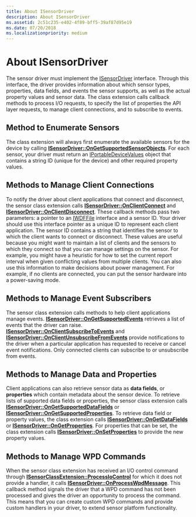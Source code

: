 ```yaml
---
title: About ISensorDriver
description: About ISensorDriver
ms.assetid: 2c51c235-e402-4f89-bff5-39af87d95e19
ms.date: 07/20/2018
ms.localizationpriority: medium
---
```


# About ISensorDriver


The sensor driver must implement the [ISensorDriver](/windows-hardware/drivers/ddi/sensorsclassextension/nn-sensorsclassextension-isensordriver) interface. Through this interface, the driver provides information about which sensor types, properties, data fields, and events the sensor supports, as well as the actual property values and sensor data. The class extension calls callback methods to process I/O requests, to specify the list of properties the API layer requests, to manage client connections, and to subscribe to events.

## Method to Enumerate Sensors

The class extension will always first enumerate the available sensors for the device by calling [**ISensorDriver::OnGetSupportedSensorObjects**](/windows-hardware/drivers/ddi/sensorsclassextension/nf-sensorsclassextension-isensordriver-ongetsupportedsensorobjects). For each sensor, your driver must return an [IPortableDeviceValues](https://go.microsoft.com/fwlink/p/?linkid=131486) object that contains a string ID (unique for the device) and other required property values.

## Methods to Manage Client Connections

To notify the driver about client applications that connect and disconnect, the sensor class extension calls [**ISensorDriver::OnClientConnect**](/windows-hardware/drivers/ddi/sensorsclassextension/nf-sensorsclassextension-isensordriver-onclientconnect) and [**ISensorDriver::OnClientDisconnect**](/windows-hardware/drivers/ddi/sensorsclassextension/nf-sensorsclassextension-isensordriver-onclientdisconnect). These callback methods pass two parameters: a pointer to an [IWDFFile](/windows-hardware/drivers/ddi/wudfddi/nn-wudfddi-iwdffile) interface and a sensor ID. Your driver should use this interface pointer as a unique ID to represent each client application. The sensor ID contains a string that identifies the sensor to which the client wants to connect or disconnect. These values are useful because you might want to maintain a list of clients and the sensors to which they connect so that you can manage settings on the sensor. For example, you might have a heuristic for how to set the current report interval when given conflicting values from multiple clients. You can also use this information to make decisions about power management. For example, if no clients are connected, you can put the sensor hardware into a power-saving mode.

## Methods to Manage Event Subscribers

The sensor class extension calls methods to help client applications manage events. [**ISensorDriver::OnGetSupportedEvents**](/windows-hardware/drivers/ddi/sensorsclassextension/nf-sensorsclassextension-isensordriver-ongetsupportedevents) retrieves a list of events that the driver can raise. [**ISensorDriver::OnClientSubscribeToEvents**](/windows-hardware/drivers/ddi/sensorsclassextension/nf-sensorsclassextension-isensordriver-onclientsubscribetoevents) and [**ISensorDriver::OnClientUnsubscribeFromEvents**](/windows-hardware/drivers/ddi/sensorsclassextension/nf-sensorsclassextension-isensordriver-onclientunsubscribefromevents) provide notifications to the driver when a particular application has requested to receive or cancel event notifications. Only connected clients can subscribe to or unsubscribe from events.

## Methods to Manage Data and Properties

Client applications can also retrieve sensor data as **data fields**, or **properties** which contain metadata about the sensor device. To retrieve lists of supported data fields or properties, the sensor class extension calls [**ISensorDriver::OnGetSupportedDataFields**](/windows-hardware/drivers/ddi/sensorsclassextension/nf-sensorsclassextension-isensordriver-ongetsupporteddatafields) or [**ISensorDriver::OnGetSupportedProperties**](/windows-hardware/drivers/ddi/sensorsclassextension/nf-sensorsclassextension-isensordriver-ongetsupportedproperties). To retrieve data field or property values, the class extension calls [**ISensorDriver::OnGetDataFields**](/windows-hardware/drivers/ddi/sensorsclassextension/nf-sensorsclassextension-isensordriver-ongetdatafields) or [**ISensorDriver::OnGetProperties**](/windows-hardware/drivers/ddi/sensorsclassextension/nf-sensorsclassextension-isensordriver-ongetproperties). For properties that can be set, the class extension calls [**ISensorDriver::OnSetProperties**](/windows-hardware/drivers/ddi/sensorsclassextension/nf-sensorsclassextension-isensordriver-onsetproperties) to provide the new property values.

## Methods to Manage WPD Commands

When the sensor class extension has received an I/O control command through [**ISensorClassExtension::ProcessIoControl**](/windows-hardware/drivers/ddi/sensorsclassextension/nf-sensorsclassextension-isensorclassextension-processiocontrol) for which it does not provide a handler, it calls [**ISensorDriver::OnProcessWpdMessage**](/windows-hardware/drivers/ddi/sensorsclassextension/nf-sensorsclassextension-isensordriver-onprocesswpdmessage). This callback method signals the driver that a WPD command has not been processed and gives the driver an opportunity to process the command. This means that you can create custom WPD commands and provide custom handlers in your driver, to extend sensor platform functionality.

 

